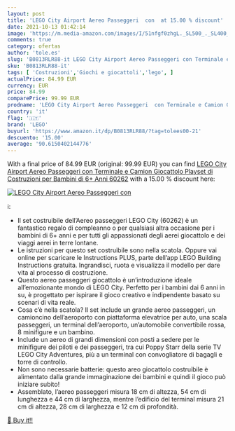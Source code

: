 ```yaml
---
layout: post
title: 'LEGO City Airport Aereo Passeggeri  con  at 15.00 % discount'
date: 2021-10-13 01:42:14
image: 'https://m.media-amazon.com/images/I/51nfgf0zhgL._SL500_._SL400_.jpg'
comments: true
category: ofertas
author: 'tole.es'
slug: 'B0813RLR88-it LEGO City Airport Aereo Passeggeri con Terminale e Camion...'
sku: 'B0813RLR88-it'
tags: [ 'Costruzioni','Giochi e giocattoli','lego', ]
actualPrice: 84.99 EUR
currency: EUR
price: 84.99
comparePrice: 99.99 EUR
prodname: 'LEGO City Airport Aereo Passeggeri  con Terminale e Camion Giocattolo  Playset di Costruzioni per Bambini di 6+ Anni  60262'
country: 'it'
flag: '🇮🇹'
brand: 'LEGO'
buyurl: 'https://www.amazon.it/dp/B0813RLR88/?tag=tolees00-21'
descuento: '15.00'
average: '90.6150402144776'
---
```


With a final price of 84.99 EUR (original: 99.99 EUR) you can find [LEGO City Airport Aereo Passeggeri  con Terminale e Camion Giocattolo  Playset di Costruzioni per Bambini di 6+ Anni  60262](https://www.amazon.it/dp/B0813RLR88/?tag=tolees00-21) with a  15.00 % discount here:

[![LEGO City Airport Aereo Passeggeri  con ](https://m.media-amazon.com/images/I/51nfgf0zhgL._SL500_._SL400_.jpg)](https://www.amazon.it/dp/B0813RLR88/?tag=tolees00-21)

ℹ️:

- Il set costruibile dell’Aereo passeggeri LEGO City (60262) è un fantastico regalo di compleanno o per qualsiasi altra occasione per i bambini di 6+ anni e per tutti gli appassionati degli aerei giocattolo e dei viaggi aerei in terre lontane.
- Le istruzioni per questo set costruibile sono nella scatola. Oppure vai online per scaricare le Instructions PLUS, parte dell’app LEGO Building Instructions gratuita. Ingrandisci, ruota e visualizza il modello per dare vita al processo di costruzione.
- Questo aereo passeggeri giocattolo è un’introduzione ideale all’emozionante mondo di LEGO City. Perfetto per i bambini dai 6 anni in su, è progettato per ispirare il gioco creativo e indipendente basato su scenari di vita reale.
- Cosa c’è nella scatola? Il set include un grande aereo passeggeri, un camioncino dell’aeroporto con piattaforma elevatrice per auto, una scala passeggeri, un terminal dell’aeroporto, un’automobile convertibile rossa, 8 minifigure e un bambino.
- Include un aereo di grandi dimensioni con posti a sedere per le minifigure dei piloti e dei passeggeri, tra cui Poppy Starr della serie TV LEGO City Adventures, più a un terminal con convogliatore di bagagli e torre di controllo.
- Non sono necessarie batterie: questo areo giocattolo costruibile è alimentato dalla grande immaginazione dei bambini e quindi il gioco può iniziare subito!
- Assemblato, l’aereo passeggeri misura 18 cm di altezza, 54 cm di lunghezza e 44 cm di larghezza, mentre l’edificio del terminal misura 21 cm di altezza, 28 cm di larghezza e 12 cm di profondità.

[🛒 Buy it!!](https://www.amazon.it/dp/B0813RLR88/?tag=tolees00-21)
